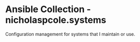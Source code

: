 # Ansible Collection - nicholaspcole.systems

Configuration management for systems that I maintain or use.
